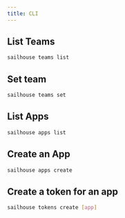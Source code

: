 ```yaml
---
title: CLI
---
```


## List Teams

```bash
sailhouse teams list
```

## Set team

```bash
sailhouse teams set
```

## List Apps

```bash
sailhouse apps list
```

## Create an App

```bash
sailhouse apps create
```

## Create a token for an app

```bash
sailhouse tokens create [app]
```
